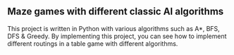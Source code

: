 ## Maze games with different classic AI algorithms
This project is written in Python with various algorithms such as A*, BFS, DFS & Greedy.
By implementing this project, you can see how to implement different routings in a table game with different algorithms.
